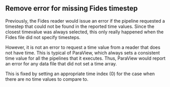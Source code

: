 ## Remove error for missing Fides timestep

Previously, the Fides reader would issue an error if the pipeline requested
a timestep that could not be found in the reported time values. Since the
closest timevalue was always selected, this only really happened when the
Fides file did not specify timesteps.

However, it is not an error to request a time value from a reader that does
not have time. This is typical of ParaView, which always sets a consistent
time value for all the pipelines that it executes. Thus, ParaView would
report an error for any data file that did not set a time array.

This is fixed by setting an appropriate time index (0) for the case when
there are no time values to compare to.
